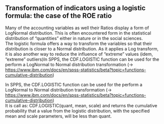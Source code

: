 ## Transformation of indicators using a logistic formula: the case of the ROE ratio

Many of the accounting variables as well their Ratios display a form of LogNormal distribution. This is often encountered form in the statistical distribution of “quantities” either in nature or in the social sciences.<br>
The logistic formula offers a way to transform the variables so that their distribution is closer to a Normal distribution. As it applies a Log transform, it is also another way to reduce the influence of “extreme” values (idem, “extreme” outliers)In SPPS, the CDF.LOGISTIC function can be used for the perform a LogNormal to Normal distribution transformation (-> https://www.ibm.com/docs/en/spss-statistics/beta?topic=functions-cumulative-distribution)</p>
In SPPS, the CDF.LOGISTIC function can be used for the perform a LogNormal to Normal distribution transformation (-> https://www.ibm.com/docs/en/spss-statistics/beta?topic=functions-cumulative-distribution)<br>
It is call as: CDF.LOGISTIC(quant, mean, scale) and returns the cumulative probability that a value from the logistic distribution, with the specified mean and scale parameters, will be less than quant.
